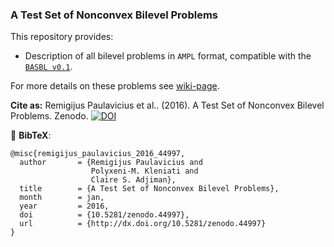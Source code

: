 ### A Test Set of Nonconvex Bilevel Problems 

This repository provides:
* Description of all bilevel problems in `AMPL` format, compatible with the [`BASBL v0.1`](http://basblsolver.github.io/home/).

For more details on these problems see [wiki-page](https://github.com/basblsolver/test-problems/wiki).

__Cite as:__ Remigijus Paulavicius et al.. (2016). A Test Set of Nonconvex Bilevel Problems. Zenodo.
[![DOI](https://zenodo.org/badge/doi/10.5281/zenodo.44997.svg)](http://dx.doi.org/10.5281/zenodo.44997)

:page_facing_up: **BibTeX**:
```
@misc{remigijus_paulavicius_2016_44997,
  author       = {Remigijus Paulavicius and
                  Polyxeni-M. Kleniati and
                  Claire S. Adjiman},
  title        = {A Test Set of Nonconvex Bilevel Problems},
  month        = jan,
  year         = 2016,
  doi          = {10.5281/zenodo.44997},
  url          = {http://dx.doi.org/10.5281/zenodo.44997}
}
```

